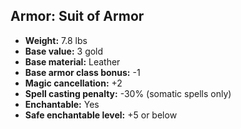 ## Armor: Suit of Armor
- **Weight:** 7.8 lbs
- **Base value:** 3 gold
- **Base material:** Leather
- **Base armor class bonus:** -1
- **Magic cancellation:** +2
- **Spell casting penalty:** -30% (somatic spells only)
- **Enchantable:** Yes
- **Safe enchantable level:** +5 or below
